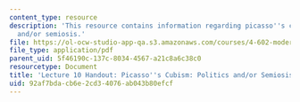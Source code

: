 ```yaml
---
content_type: resource
description: 'This resource contains information regarding picasso''s cubism: politics
  and/or semiosis.'
file: https://ol-ocw-studio-app-qa.s3.amazonaws.com/courses/4-602-modern-art-and-mass-culture-spring-2012/92af7bdacb6e2cd34076ab043b80efcf_MIT4_602S12_lec10.pdf
file_type: application/pdf
parent_uid: 5f46190c-137c-8034-4567-a21c8a6c38c0
resourcetype: Document
title: 'Lecture 10 Handout: Picasso''s Cubism: Politics and/or Semiosis'
uid: 92af7bda-cb6e-2cd3-4076-ab043b80efcf
---
```

